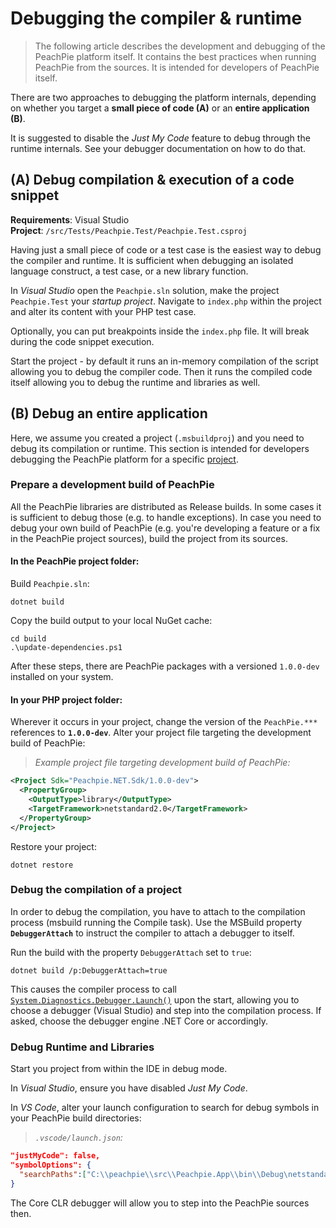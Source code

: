 # Debugging the compiler & runtime

> The following article describes the development and debugging of the PeachPie platform itself. It contains the best practices when running PeachPie from the sources. It is intended for developers of PeachPie itself.

There are two approaches to debugging the platform internals, depending on whether you target a **small piece of code (A)** or an **entire application (B)**.

It is suggested to disable the *Just My Code* feature to debug through the runtime internals. See your debugger documentation on how to do that.

## (A) Debug compilation & execution of a code snippet

**Requirements**: Visual Studio<br/>
**Project**: `/src/Tests/Peachpie.Test/Peachpie.Test.csproj`

Having just a small piece of code or a test case is the easiest way to debug the compiler and runtime. It is sufficient when debugging an isolated language construct, a test case, or a new library function.

In *Visual Studio* open the `Peachpie.sln` solution, make the project `Peachpie.Test` your *startup project*. Navigate to `index.php` within the project and alter its content with your PHP test case.

Optionally, you can put breakpoints inside the `index.php` file. It will break during the code snippet execution.

Start the project - by default it runs an in-memory compilation of the script allowing you to debug the compiler code. Then it runs the compiled code itself allowing you to debug the runtime and libraries as well.

## (B) Debug an entire application

Here, we assume you created a project (`.msbuildproj`) and you need to debug its compilation or runtime. This section is intended for developers debugging the PeachPie platform for a specific [project](/php/msbuild).

### Prepare a development build of PeachPie

All the PeachPie libraries are distributed as Release builds. In some cases it is sufficient to debug those (e.g. to handle exceptions). In case you need to debug your own build of PeachPie (e.g. you're developing a feature or a fix in the PeachPie project sources), build the project from its sources.

#### In the PeachPie project folder:

Build `Peachpie.sln`:

```shell
dotnet build
```

Copy the build output to your local NuGet cache:

```shell
cd build
.\update-dependencies.ps1
```

After these steps, there are PeachPie packages with a versioned `1.0.0-dev` installed on your system.

#### In your PHP project folder:

Wherever it occurs in your project, change the version of the `PeachPie.***` references to **`1.0.0-dev`**. Alter your project file targeting the development build of PeachPie:

> *Example project file targeting development build of PeachPie:*
```xml
<Project Sdk="Peachpie.NET.Sdk/1.0.0-dev">
  <PropertyGroup>
    <OutputType>library</OutputType>
    <TargetFramework>netstandard2.0</TargetFramework>
  </PropertyGroup>
</Project>
```

Restore your project:

```shell
dotnet restore
```

### Debug the compilation of a project

In order to debug the compilation, you have to attach to the compilation process (msbuild running the Compile task). Use the MSBuild property **`DebuggerAttach`** to instruct the compiler to attach a debugger to itself.

Run the build with the property `DebuggerAttach` set to `true`:

```shell
dotnet build /p:DebuggerAttach=true
```

This causes the compiler process to call [`System.Diagnostics.Debugger.Launch()`](https://docs.microsoft.com/en-us/dotnet/api/system.diagnostics.debugger.launch?view=netframework-4.8) upon the start, allowing you to choose a debugger (Visual Studio) and step into the compilation process. If asked, choose the debugger engine .NET Core or accordingly.

### Debug Runtime and Libraries

Start you project from within the IDE in debug mode.

In *Visual Studio*, ensure you have disabled *Just My Code*.

In *VS Code*, alter your launch configuration to search for debug symbols in your PeachPie build directories:

> *`.vscode/launch.json`:*
```json
"justMyCode": false,
"symbolOptions": {
  "searchPaths":["C:\\peachpie\\src\\Peachpie.App\\bin\\Debug\netstandard2.0"]
}
```

The Core CLR debugger will allow you to step into the PeachPie sources then.
